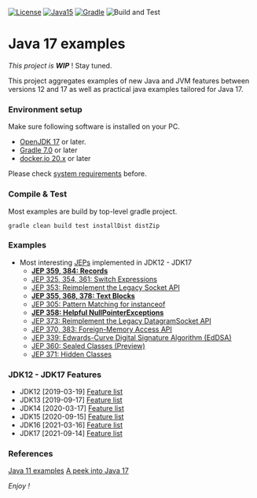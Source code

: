 [![License](https://img.shields.io/badge/License-Apache%202.0-blue.svg)](https://opensource.org/licenses/Apache-2.0)
[![Java15](https://img.shields.io/badge/java-17-blue)](https://img.shields.io/badge/java-17-blue)
[![Gradle](https://img.shields.io/badge/gradle-v7-blue)](https://img.shields.io/badge/gradle-v7-blue)
![Build and Test](https://github.com/jveverka/java-17-examples/workflows/Build%20and%20Test/badge.svg)

# Java 17 examples

*This project is __WIP__* ! Stay tuned.

This project aggregates examples of new Java and JVM features between versions 12 and 17 
as well as practical java examples tailored for Java 17.

### Environment setup
Make sure following software is installed on your PC.
* [OpenJDK 17](https://adoptium.net/releases.html?variant=openjdk17&jvmVariant=hotspot) or later.
* [Gradle 7.0](https://gradle.org/install/) or later
* [docker.io 20.x](https://www.docker.com/) or later 

Please check [system requirements](docs/system-requirements.md) before. 

### Compile & Test
Most examples are build by top-level gradle project.
```
gradle clean build test installDist distZip
```

### Examples
* Most interesting [JEPs](http://openjdk.java.net/jeps/1) implemented in JDK12 - JDK17
  * [__JEP 359, 384: Records__](jep-examples/jep-384_records)
  * [JEP 325, 354, 361: Switch Expressions](https://openjdk.java.net/jeps/361)
  * [JEP 353: Reimplement the Legacy Socket API](https://openjdk.java.net/jeps/353)
  * [__JEP 355, 368, 378: Text Blocks__](jep-examples/jep-378_text-blocks)
  * [JEP 305: Pattern Matching for instanceof](https://openjdk.java.net/jeps/305)
  * [__JEP 358: Helpful NullPointerExceptions__](jep-examples/jep-358_helpful-npe)
  * [JEP 373: Reimplement the Legacy DatagramSocket API](https://openjdk.java.net/jeps/373)
  * [JEP 370, 383: Foreign-Memory Access API](https://openjdk.java.net/jeps/383)
  * [JEP 339: Edwards-Curve Digital Signature Algorithm (EdDSA)](https://openjdk.java.net/jeps/339)
  * [JEP 360: Sealed Classes (Preview)](https://openjdk.java.net/jeps/360)
  * [JEP 371: Hidden Classes](https://openjdk.java.net/jeps/371)

### JDK12 - JDK17 Features
* JDK12 [2019-03-19] [Feature list](https://openjdk.java.net/projects/jdk/12/)
* JDK13 [2019-09-17] [Feature list](https://openjdk.java.net/projects/jdk/13/)
* JDK14 [2020-03-17] [Feature list](https://openjdk.java.net/projects/jdk/14/)
* JDK15 [2020-09-15] [Feature list](https://openjdk.java.net/projects/jdk/15/)
* JDK16 [2021-03-16] [Feature list](https://openjdk.java.net/projects/jdk/16/)
* JDK17 [2021-09-14] [Feature list](https://openjdk.java.net/projects/jdk/17/)

### References
[Java 11 examples](https://github.com/jveverka/java-11-examples) 
[A peek into Java 17](https://blogs.oracle.com/javamagazine/java-runtime-encapsulation-internals)

_Enjoy !_ 
